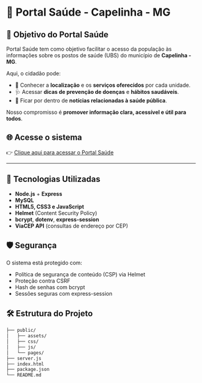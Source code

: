 # 🏥 Portal Saúde - Capelinha - MG

## 📌 Objetivo do Portal Saúde

Portal Saúde tem como objetivo facilitar o acesso da população às informações sobre os postos de saúde (UBS) do município de **Capelinha - MG**.

Aqui, o cidadão pode:

- 📍 Conhecer a **localização** e os **serviços oferecidos** por cada unidade.
- 🩺 Acessar **dicas de prevenção de doenças** e **hábitos saudáveis**.
- 📰 Ficar por dentro de **notícias relacionadas à saúde pública**.

Nosso compromisso é **promover informação clara, acessível e útil para todos**.

## 🌐 Acesse o sistema

👉 [Clique aqui para acessar o Portal Saúde](https://projeto-ubs.onrender.com)

---

## 🚀 Tecnologias Utilizadas

- **Node.js** + **Express**
- **MySQL**
- **HTML5, CSS3 e JavaScript**
- **Helmet** (Content Security Policy)
- **bcrypt**, **dotenv**, **express-session**
- **ViaCEP API** (consultas de endereço por CEP)

## 🛡️ Segurança

O sistema está protegido com:

- Política de segurança de conteúdo (CSP) via Helmet
- Proteção contra CSRF
- Hash de senhas com bcrypt
- Sessões seguras com express-session

## 🛠️ Estrutura do Projeto

```bash
├── public/
│   ├── assets/
│   ├── css/
│   ├── js/
│   └── pages/
├── server.js
├── index.html
├── package.json
└── README.md
